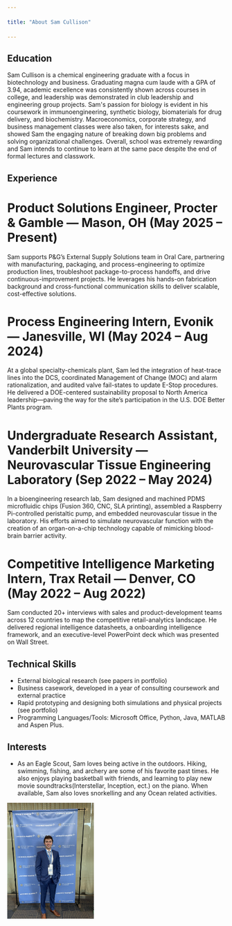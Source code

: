 ```yaml
---

title: "About Sam Cullison"

---
```


## Education

Sam Cullison is a chemical engineering graduate with a focus in biotechnology and business. Graduating magna cum laude with a GPA of 3.94, academic excellence was consistently shown across courses in college, and leadership was demonstrated in club leadership and engineering group projects. Sam's passion for biology is evident in his coursework in immunoengineering, synthetic biology, biomaterials for drug delivery, and biochemistry. Macroeconomics, corporate strategy, and business management classes were also taken, for interests sake, and showed Sam the engaging nature of breaking down big problems and solving organizational challenges. Overall, school was extremely rewarding and Sam intends to continue to learn at the same pace despite the end of formal lectures and classwork.

## Experience 

# Product Solutions Engineer, Procter & Gamble — Mason, OH (May 2025 – Present)
Sam supports P&G’s External Supply Solutions team in Oral Care, partnering with manufacturing, packaging, and process-engineering to optimize production lines, troubleshoot package-to-process handoffs, and drive continuous-improvement projects. He leverages his hands-on fabrication background and cross-functional communication skills to deliver scalable, cost-effective solutions.

# Process Engineering Intern, Evonik — Janesville, WI (May 2024 – Aug 2024)
At a global specialty-chemicals plant, Sam led the integration of heat-trace lines into the DCS, coordinated Management of Change (MOC) and alarm rationalization, and audited valve fail-states to update E-Stop procedures. He delivered a DOE-centered sustainability proposal to North America leadership—paving the way for the site’s participation in the U.S. DOE Better Plants program.

# Undergraduate Research Assistant, Vanderbilt University — Neurovascular Tissue Engineering Laboratory (Sep 2022 – May 2024)
In a bioengineering research lab, Sam designed and machined PDMS microfluidic chips (Fusion 360, CNC, SLA printing), assembled a Raspberry Pi-controlled peristaltic pump, and embedded neurovascular tissue in the laboratory. His efforts aimed to simulate neurovascular function with the creation of an organ-on-a-chip
technology capable of mimicking blood-brain barrier activity. 

# Competitive Intelligence Marketing Intern, Trax Retail — Denver, CO (May 2022 – Aug 2022)
Sam conducted 20+ interviews with sales and product-development teams across 12 countries to map the competitive retail-analytics landscape. He delivered regional intelligence datasheets, a onboarding intelligence framework, and an executive-level PowerPoint deck which was presented on Wall Street.

## Technical Skills

* External biological research (see papers in portfolio)
* Business casework, developed in a year of consulting coursework and external practice
* Rapid prototyping and designing both simulations and physical projects (see portfolio)
* Programming Languages/Tools: Microsoft Office, Python, Java, MATLAB and Aspen Plus.

## Interests
 
* As an Eagle Scout, Sam loves being active in the outdoors. Hiking, swimming, fishing, and archery are some of his favorite past times. He also enjoys playing basketball with friends, and learning to play new movie soundtracks(Interstellar, Inception, ect.) on the piano. When available, Sam also loves snorkelling and any Ocean related activities. 

<img src="/assets/img/Indv Lockheed Photo.jpg" alt="Sam Cullison" style="width:200px;"/>
